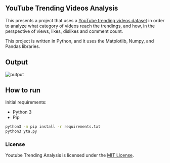 ## YouTube Trending Videos Analysis

This presents a project that uses a
[YouTube trending videos dataset](https://www.kaggle.com/datasnaek/youtube-new)
in order to analyze what category of videos reach the trendings, and how, in the
perspective of views, likes, dislikes and comment count.

This project is written in Python, and it uses the Matplotlib, Numpy, and Pandas
libraries.

## Output

![output](https://github.com/murilobnt/bc19ev/blob/master/output/youtube-trending-analysis.png?raw=true)

## How to run

Initial requirements:
* Python 3
* Pip

```sh
python3 -m pip install -r requirements.txt
python3 yta.py
```

### License

Youtube Trending Analysis is licensed under the [MIT License](https://github.com/murilobnt/bc19ev/blob/master/LICENSE).
